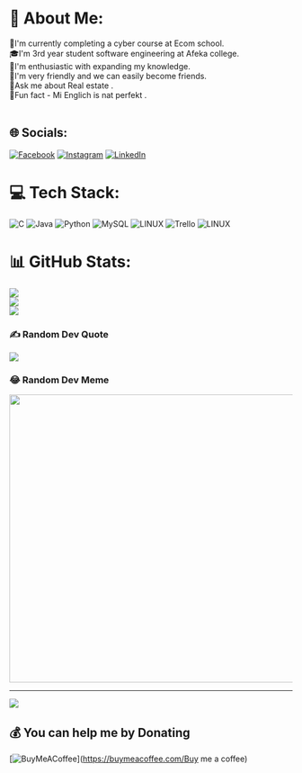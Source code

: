 # 💫 About Me:
🐍I'm currently completing a cyber course at Ecom school.<br>🎓I'm 3rd year student software engineering at Afeka college.<br>🤖I'm enthusiastic with expanding  my knowledge.<br>🤗I'm very friendly and we can easily become friends.<br>🔑Ask me about Real estate .<br>🤣Fun fact - Mi Englich is nat perfekt .<br><br>


## 🌐 Socials:
[![Facebook](https://img.shields.io/badge/Facebook-%231877F2.svg?logo=Facebook&logoColor=white)](https://www.facebook.com/natali.dahary/) [![Instagram](https://img.shields.io/badge/Instagram-%23E4405F.svg?logo=Instagram&logoColor=white)](https://instagram.com/natalidahary) [![LinkedIn](https://img.shields.io/badge/LinkedIn-%230077B5.svg?logo=linkedin&logoColor=white)](https://www.linkedin.com/in/natali-dahary-abb967216) 

# 💻 Tech Stack:
![C](https://img.shields.io/badge/c-%2300599C.svg?style=for-the-badge&logo=c&logoColor=white) ![Java](https://img.shields.io/badge/java-%23ED8B00.svg?style=for-the-badge&logo=java&logoColor=white) ![Python](https://img.shields.io/badge/python-3670A0?style=for-the-badge&logo=python&logoColor=ffdd54) ![MySQL](https://img.shields.io/badge/mysql-%2300f.svg?style=for-the-badge&logo=mysql&logoColor=white) ![LINUX](https://img.shields.io/badge/Linux-FCC624?style=for-the-badge&logo=linux&logoColor=black) ![Trello](https://img.shields.io/badge/Trello-%23026AA7.svg?style=for-the-badge&logo=Trello&logoColor=white) ![LINUX](https://img.shields.io/badge/Linux-FCC624?style=for-the-badge&logo=linux&logoColor=black)
# 📊 GitHub Stats:
![](https://github-readme-stats.vercel.app/api?username=natalidahary&theme=darcula&hide_border=false&include_all_commits=true&count_private=true)<br/>
![](https://github-readme-streak-stats.herokuapp.com/?user=natalidahary&theme=darcula&hide_border=false)<br/>
![](https://github-readme-stats.vercel.app/api/top-langs/?username=natalidahary&theme=darcula&hide_border=false&include_all_commits=true&count_private=true&layout=compact)

### ✍️ Random Dev Quote
![](https://quotes-github-readme.vercel.app/api?type=horizontal&theme=dark)

### 😂 Random Dev Meme
<img src="https://random-memer.herokuapp.com/" width="512px"/>

---
[![](https://visitcount.itsvg.in/api?id=natalidahary&icon=0&color=12)](https://visitcount.itsvg.in)

  ## 💰 You can help me by Donating
  [![BuyMeACoffee](https://img.shields.io/badge/Buy%20Me%20a%20Coffee-ffdd00?style=for-the-badge&logo=buy-me-a-coffee&logoColor=black)](https://buymeacoffee.com/Buy me a coffee) 

  
<!-- Proudly created with GPRM ( https://gprm.itsvg.in ) -->
